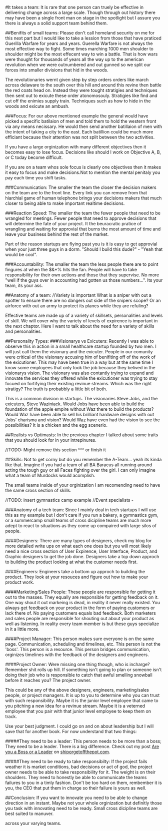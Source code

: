 #It takes a team:
It is rare that one person can truely be effective in delivering change across a large scale. Though through out history there may have been a single front man on stage in the spotlight but I assure you there is always a solid support team behind them.


##Benifits of small teams:
Please don't call homeland security on me for this next part but I would like to take a lession from those that have praticed Guerilla Warfare for years and years. Guerella Warfare is not always the most effective way to fight. Some times marching 1000 men shoulder to shoulder might be the most effecent way to win a battle. That is how wars were thought for thousands of years all the way up to the american revolution when we were outnumbered and out gunned so we split our forces into smaller divisions that hid in the woods.

The revolutionaries wernt given step by step orders orders like march across delaware to the south over this hill and around this revine then battle the red coats head on. Instead they were tought stratigies and techniques then sent out to exicute these order atonomosouly. Stratigies like find and cut off the enimies supply train. Techniques such as how to hide in the woods and exicute an ambush.

###Focus:
For our above mentioned example the general would have picked a specific batilaion of men and told them to hold the western front via any means necissary. He would then send another batillaion of men with the intent of taking a city to the east. Each batillion could be much more efficiant because their attention was not split between the two activities.

If you have a large orginization with many different objectives then it becomes easy to lose focus. Decisions like should I work on Objective A, B, or C today become difficult.

If you are on a team whos sole focus is clearly one objectives then it makes it easy to focus and make decisions.Not to mention the mental penitaly you pay each time you shift tasks.

###Communication:
The smaller the team the closer the decision makers on the team are to the front line. Every link you can remove from that hiarchial game of human telephone brings your decisions makers that much closer to being able to make important realtime decisions.


###Reaction Speed:
The smaller the team the fewer people that need to be wrangled for meetings. Fewer people that need to approve decisions that will determine the fate of your project. It the beuracratic pratice of wrangling and waiting for approvial that burns the most amount of time and leave your business behind the rest of the market.

Part of the reason startups are flying past you is it is easy to get approvial when your just three guys in a dorm. "Should I build this dude?" - "Yeah that would be cool".


###Accountability:
The smaller the team the less people there are to point fingures at when the $&*% hits the fan. People will have to take responsibility for their own actions and those that they supervise. No more "well if the guys over in accounting had gotten us those numbers...". Its your team, its your ass.



##Anatomy of a team:
//Variety is important
What is a sniper with out a spotter to ensure there are no dangers out side of the snipers scope? Or an airforce with out an army to protect its planes while they are refuling?

Effective teams are made up of a variety of skillsets, personalities and levels of skill. We will cover why the variety of levels of expirence is important in the next chaptor. Here I want to talk about the need for a variety of skills and personalities.

##Personality Types:
###Visionarys vs Exicuters:
Recently I was able to observe this in action in a small healthcare startup founded by two men. I will just call them the visionary and the exicuter. People in our comunity were critical of the visionary accusing him of benifiting off of the work of the exicutioner. This may have been true in a way but at the same time I know some employees that only took the job because they belived in the visionarys vision. The visionary was also contantly trying to expand and innovate the services they offered while the exicutioner was trying to stay focued on fortifying their existing revinue streams. Which was the right stratigy? The truth is probabbly a little bit of both.

This is a common division in startups. The visionaries Steve Jobs, and the exicuters, Steve Waziniack. Would Jobs have been able to build the foundation of the apple empire without Waz there to build the products? Would Waz have been able to sell his brilliant hardware designs with out Jobs' charisma and vision? Would Waz have even had the vision to see the possibilities? It is a chicken and the egg scenerio.

##Realists vs Optimasts:
In the previous chapter I talked about some traits that you should look for in your intrepinures.

//TODO: Might remove this section ^^^ or finish it

##Skills:
Not to get corny but do you remember the A-Team... yeah its kinda like that. Imagine if you had a team of all BA Baracus all running around acting the tough guy or all Faces fighting over the girl. I can only imagine what a team of Murdocks would acomplish.

The small teams inside of your orginization I am recomending need to have the same cross section of skills.

//TODO: insert gymnastics camp example
//Event specialists -

###Anatomy of a tech team:
Since I mainly deal in tech startups I will use this as my example but I don't care if you run a bakery, a gymnastics gym, or a summercamp small teams of cross dicipline teams are much more adept to react to situations as they come up compaired with large silos of people.



####Designers:
There are many types of designers, check my blog for more detailed write ups on what each one does but you will most likely need a nice cross section of User Expirence, User Interface, Product, and Graphic designers to get the job done. Designers take a top down approch to building the product looking at what the customer needs first.


####Engineers:
Engineers take a bottom up approch to building the product. They look at your resouces and figure out how to make your product work.

####Marketing/Sales People:
These people are responsible for getting it out to the masses. They equally are responsible for getting feedback on it. One way shout it out markeing is dead, in reality it never really existed. You always get feedback on your product in the form of paying customers or lack there of. No paying customers equals bad feedback. Both marketers and sales people are responsible for shouting out about your product as well as listening. In reality every team member is but these guys specialize in it a little more.

####Project Manager:
This person makes sure everyone is on the same page. Communication, scheduling and timelines, etc. This person is not the 'boss'. This person is a resource. This person bridges communication, orginizes timelines with the feedback of the designers and engineers.


####Project Owner:
Were missing one thing though, who is incharge? Remember shit rolls up hill. If something isn't going to plan or someone isn't doing their job who is responsible to catch that awful smelling snowball before it reaches you? The project owner.

This could be any of the above designers, engineers, marketing/sales people, or project managers. It is up to you to determine who you can trust with such responsibility. Maybe it is the junior level employee that came to you pitching a new idea for a revinue stream. Maybe it is a veterned employee that you pair with that junior level employee to keep them on track.

Use your best judgment. I could go on and on about leadership but I will save that for another book. For now understand that two things:

#####They need to be a leader:
This person needs to be more than a boss; They need to be a leader. There is a big difference. Check out my post [Are you a Boss or a Leader](http://shiporgetoffthepot.com/are-you-a-boss-or-a-leader/) on [shiporgetoffthepot.com](shiporgetoffthepot.com).

#####They need to be ready to take responsibilty:
If the project fails weather it is market conditions, bad decisions or act of god, the project owner needs to be able to take responsibility for it. The weight is on their shoulders. They need to honestly be able to communicate the teams failures to you in a timly fashion. Don't be too hard on them, rembember it is you, the CEO that put them in charge so their failure is yours as well.

##Conclusion:
If you want to innovate you need to be able to change direction in an instant. Maybe not your whole orginization but definitly those you task with innovating need to be ready. Small cross dicipline teams are best suited to manuver.



 across your varying teams.
